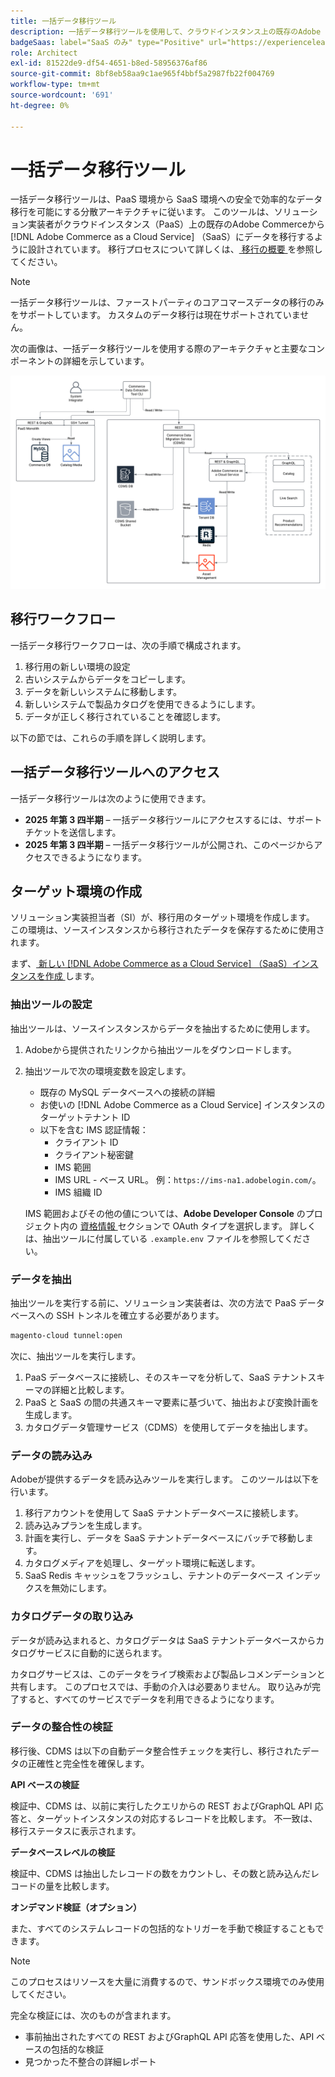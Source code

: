 ```yaml
---
title: 一括データ移行ツール
description: 一括データ移行ツールを使用して、クラウドインスタンス上の既存のAdobe Commerceから  [!DNL Adobe Commerce as a Cloud Service] にデータを移行する方法について説明します。
badgeSaas: label="SaaS のみ" type="Positive" url="https://experienceleague.adobe.com/en/docs/commerce/user-guides/product-solutions" tooltip="Adobe Commerce as a Cloud ServiceおよびAdobe Commerce Optimizer プロジェクトにのみ適用されます（Adobeで管理される SaaS インフラストラクチャ）。"
role: Architect
exl-id: 81522de9-df54-4651-b8ed-58956376af86
source-git-commit: 8bf8eb58aa9c1ae965f4bbf5a2987fb22f004769
workflow-type: tm+mt
source-wordcount: '691'
ht-degree: 0%

---
```


# 一括データ移行ツール

一括データ移行ツールは、PaaS 環境から SaaS 環境への安全で効率的なデータ移行を可能にする分散アーキテクチャに従います。 このツールは、ソリューション実装者がクラウドインスタンス（PaaS）上の既存のAdobe Commerceから [!DNL Adobe Commerce as a Cloud Service] （SaaS）にデータを移行するように設計されています。 移行プロセスについて詳しくは、[ 移行の概要 ](./overview.md) を参照してください。

>[!NOTE]
>
>一括データ移行ツールは、ファーストパーティのコアコマースデータの移行のみをサポートしています。 カスタムのデータ移行は現在サポートされていません。

次の画像は、一括データ移行ツールを使用する際のアーキテクチャと主要なコンポーネントの詳細を示しています。

![ 一括データ移行ツールのアーキテクチャ ](../assets/bulk-data-diagram.png)

## 移行ワークフロー

一括データ移行ワークフローは、次の手順で構成されます。

1. 移行用の新しい環境の設定
1. 古いシステムからデータをコピーします。
1. データを新しいシステムに移動します。
1. 新しいシステムで製品カタログを使用できるようにします。
1. データが正しく移行されていることを確認します。

以下の節では、これらの手順を詳しく説明します。

## 一括データ移行ツールへのアクセス

一括データ移行ツールは次のように使用できます。

- **2025 年第 3 四半期** – 一括データ移行ツールにアクセスするには、サポートチケットを送信します。
- **2025 年第 3 四半期** – 一括データ移行ツールが公開され、このページからアクセスできるようになります。

## ターゲット環境の作成

ソリューション実装担当者（SI）が、移行用のターゲット環境を作成します。 この環境は、ソースインスタンスから移行されたデータを保存するために使用されます。

まず、[ 新しい  [!DNL Adobe Commerce as a Cloud Service]  （SaaS）インスタンスを作成 ](../getting-started.md#create-an-instance) します。

### 抽出ツールの設定

抽出ツールは、ソースインスタンスからデータを抽出するために使用します。

1. Adobeから提供されたリンクから抽出ツールをダウンロードします。
1. 抽出ツールで次の環境変数を設定します。
   - 既存の MySQL データベースへの接続の詳細
   - お使いの [!DNL Adobe Commerce as a Cloud Service] インスタンスのターゲットテナント ID
   - 以下を含む IMS 認証情報：
      - クライアント ID
      - クライアント秘密鍵
      - IMS 範囲
      - IMS URL - ベース URL。 例：`https://ims-na1.adobelogin.com/`。
      - IMS 組織 ID

   IMS 範囲およびその他の値については、**Adobe Developer Console** のプロジェクト内の [ 資格情報 ](https://developer.adobe.com/console/) セクションで OAuth タイプを選択します。 詳しくは、抽出ツールに付属している `.example.env` ファイルを参照してください。

### データを抽出

抽出ツールを実行する前に、ソリューション実装者は、次の方法で PaaS データベースへの SSH トンネルを確立する必要があります。

```bash
magento-cloud tunnel:open
```

次に、抽出ツールを実行します。

1. PaaS データベースに接続し、そのスキーマを分析して、SaaS テナントスキーマの詳細と比較します。
1. PaaS と SaaS の間の共通スキーマ要素に基づいて、抽出および変換計画を生成します。
1. カタログデータ管理サービス（CDMS）を使用してデータを抽出します。

### データの読み込み

Adobeが提供するデータを読み込みツールを実行します。 このツールは以下を行います。

1. 移行アカウントを使用して SaaS テナントデータベースに接続します。
1. 読み込みプランを生成します。
1. 計画を実行し、データを SaaS テナントデータベースにバッチで移動します。
1. カタログメディアを処理し、ターゲット環境に転送します。
1. SaaS Redis キャッシュをフラッシュし、テナントのデータベース インデックスを無効にします。

### カタログデータの取り込み

データが読み込まれると、カタログデータは SaaS テナントデータベースからカタログサービスに自動的に送られます。

カタログサービスは、このデータをライブ検索および製品レコメンデーションと共有します。 このプロセスでは、手動の介入は必要ありません。 取り込みが完了すると、すべてのサービスでデータを利用できるようになります。

### データの整合性の検証

移行後、CDMS は以下の自動データ整合性チェックを実行し、移行されたデータの正確性と完全性を確保します。

**API ベースの検証**

検証中、CDMS は、以前に実行したクエリからの REST およびGraphQL API 応答と、ターゲットインスタンスの対応するレコードを比較します。 不一致は、移行ステータスに表示されます。

**データベースレベルの検証**

検証中、CDMS は抽出したレコードの数をカウントし、その数と読み込んだレコードの量を比較します。

**オンデマンド検証（オプション）**

また、すべてのシステムレコードの包括的なトリガーを手動で検証することもできます。

>[!NOTE]
>
>このプロセスはリソースを大量に消費するので、サンドボックス環境でのみ使用してください。

完全な検証には、次のものが含まれます。

- 事前抽出されたすべての REST およびGraphQL API 応答を使用した、API ベースの包括的な検証
- 見つかった不整合の詳細レポート
